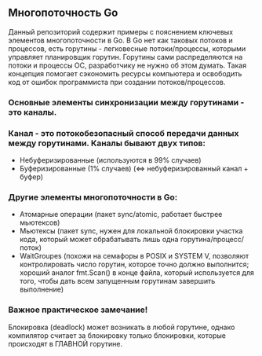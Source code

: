 ## Многопоточность Go

Данный репозиторий содержит примеры с пояснением ключевых элементов многопоточности в Go. В Go нет как таковых потоков и процессов, есть горутины - легковесные потоки/процессы, которыми управляет планировщик горутин. Горутины сами распределяются на потоки и процессы ОС, разработчику не нужно об этом думать. Такая концепция помогает сэкономить ресурсы компьютера и освободить код от ошибок программиста при создании потоков/процессов.

### Основные элементы синхронизации между горутинами - это каналы. 
### Канал - это потокобезопасный способ передачи данных между горутинами. Каналы бывают двух типов: 
- Небуферизированные (используются в 99% случаев)
- Буферизированные (1% случаев) (<=> небуферизированный канал + буфер)

### Другие элементы многопоточности в Go:
- Атомарные операции (пакет sync/atomic, работает быстрее мьютексов)
- Мьютексы (пакет sync, нужен для локальной блокировки участка кода, который может обрабатывать лишь одна горутина/процесс/поток)
- WaitGroupes (похожи на семафоры в POSIX и SYSTEM V, позволяют контролировать число горутин, которое точно должно выполнится; хороший аналог fmt.Scan() в конце файла, который используется для того, чтобы дать всем запущенным горутинам завершить выполнение)

### Важное практическое замечание!
Блокировка (deadlock) может возникать в любой горутине, однако компилятор считает за блокировку только блокировки, которые происходят в ГЛАВНОЙ горутине.